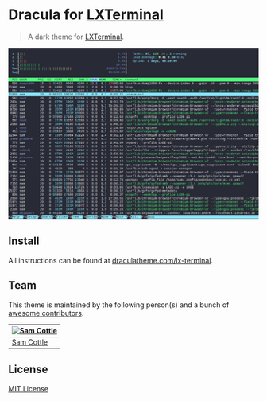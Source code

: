 # Dracula for [LXTerminal](https://github.com/lxde/lxterminal)

> A dark theme for [LXTerminal](https://github.com/lxde/lxterminal).

![Screenshot](./screenshot.png)

## Install

All instructions can be found at [draculatheme.com/lx-terminal](https://draculatheme.com/lx-terminal).

## Team

This theme is maintained by the following person(s) and a bunch of [awesome contributors](https://github.com/dracula/template/graphs/contributors).

| [![Sam Cottle](https://github.com/samcottle.png?size=100)](https://github.com/samcottle) |
| ---------------------------------------------------------------------------------------- |
| [Sam Cottle](https://github.com/samcottle)                                               |

## License

[MIT License](./LICENSE)
